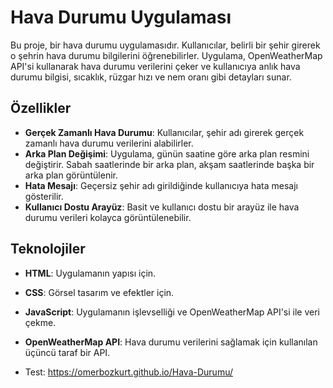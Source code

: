 # Hava Durumu Uygulaması

Bu proje, bir hava durumu uygulamasıdır. Kullanıcılar, belirli bir şehir girerek o şehrin hava durumu bilgilerini öğrenebilirler. Uygulama, OpenWeatherMap API'si kullanarak hava durumu verilerini çeker ve kullanıcıya anlık hava durumu bilgisi, sıcaklık, rüzgar hızı ve nem oranı gibi detayları sunar.

## Özellikler
- **Gerçek Zamanlı Hava Durumu**: Kullanıcılar, şehir adı girerek gerçek zamanlı hava durumu verilerini alabilirler.
- **Arka Plan Değişimi**: Uygulama, günün saatine göre arka plan resmini değiştirir. Sabah saatlerinde bir arka plan, akşam saatlerinde başka bir arka plan görüntülenir.
- **Hata Mesajı**: Geçersiz şehir adı girildiğinde kullanıcıya hata mesajı gösterilir.
- **Kullanıcı Dostu Arayüz**: Basit ve kullanıcı dostu bir arayüz ile hava durumu verileri kolayca görüntülenebilir.

## Teknolojiler
- **HTML**: Uygulamanın yapısı için.
- **CSS**: Görsel tasarım ve efektler için.
- **JavaScript**: Uygulamanın işlevselliği ve OpenWeatherMap API'si ile veri çekme.
- **OpenWeatherMap API**: Hava durumu verilerini sağlamak için kullanılan üçüncü taraf bir API.

- Test: https://omerbozkurt.github.io/Hava-Durumu/
